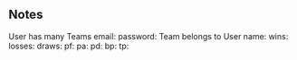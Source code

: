 ## Notes
User has many Teams
email:
password:
Team belongs to User
name:
wins:
losses:
draws:
pf:
pa:
pd:
bp:
tp:
